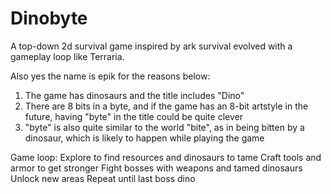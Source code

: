 # Dinobyte
A top-down 2d survival game inspired by ark survival evolved with a gameplay loop like Terraria.

Also yes the name is epik for the reasons below:
1. The game has dinosaurs and the title includes "Dino"
2. There are 8 bits in a byte, and if the game has an 8-bit artstyle in the future, having "byte" in the title could be quite clever
3. "byte" is also quite similar to the world "bite", as in being bitten by a dinosaur, which is likely to happen while playing the game

Game loop:
Explore to find resources and dinosaurs to tame
Craft tools and armor to get stronger
Fight bosses with weapons and tamed dinosaurs
Unlock new areas
Repeat until last boss dino
